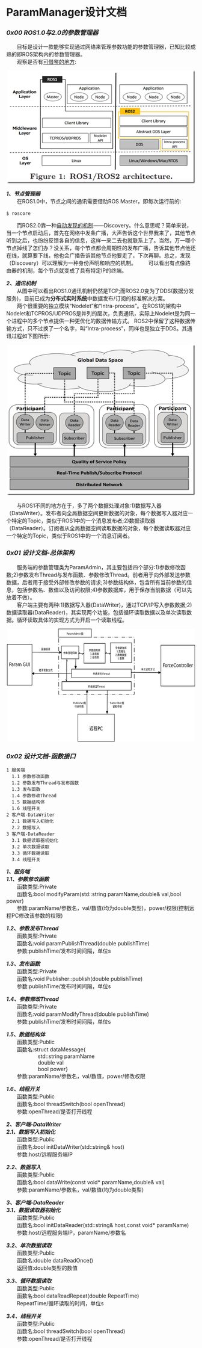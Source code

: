 # ParamManager设计文档

### *0x00 ROS1.0与2.0的参数管理器*
&emsp;&emsp;目标是设计一款能够实现通过网络来管理参数功能的参数管理器，已知比较成熟的即ROS架构内的参数管理器。  
&emsp;&emsp;观察是否有[可借鉴的地方](http://www.guyuehome.com/1228):
<div align=center>
<img src="./figure/ROS1And2.png" width = "500" height = "300" />
<div align=left>  

***1、节点管理器***  
&emsp;&emsp;在ROS1.0中，节点之间的通讯需要借助ROS Master，即每次运行前的:  

```
$ roscore
```
&emsp;&emsp;而ROS2.0靠一种[自动发现的机制](https://blog.csdn.net/tuxinbang1989/article/details/87901143)——Discovery。什么意思呢？简单来说，当一个节点启动后，首先在网络中发条广播，大声告诉这个世界我来了，其他节点听到之后，也纷纷反馈各自的信息，这样一来二去也就联系上了。当然，万一哪个节点掉线了怎们办？没关系，每个节点都会周期性的发布广播，告诉其他节点他还在线，就算要下线，他也会广播告诉其他节点他要走了，下次再聊。总之，发现（Discovery）可以理解为一种身份声明和响应的机制。
&emsp;&emsp;可以看出有点像路由器的机制，每个节点就变成了具有特定IP的终端。  

***2、通讯机制***  
&emsp;&emsp;从图中可以看出ROS1.0通讯机制仍然是TCP;而ROS2.0变为了DDS(数据分发服务)，目前已成为**分布式实时系统**中数据发布/订阅的标准解决方案。  
&emsp;&emsp;两个很重要的独立模块“Nodelet”和“Intra-process”。在ROS1的架构中Nodelet和TCPROS/UDPROS是并列的层次，负责通讯，实际上Nodelet是为同一个进程中的多个节点提供一种更优化的数据传输方式。
ROS2中保留了这种数据传输方式，只不过换了一个名字，叫“Intra-process”，同样也是独立于DDS。其通讯过程如下图所示:
<div align=center>
<img src="./figure/ROS2dataManager.png" width = "500" height = "400" />
<div align=left>  

&emsp;&emsp;与ROS1不同的地方在于，多了两个数据处理对象:1)数据写入器（DataWriter）。发布者向全局数据空间更新数据的对象，每个数据写入器对应一个特定的Topic，类似于ROS1中的一个消息发布者;2)数据读取器（DataReader）。订阅者从全局数据空间读取数据的对象，每个数据读取器对应一个特定的Topic，类似于ROS1中的一个消息订阅者。

### *0x01 设计文档-总体架构*
&emsp;&emsp;服务端的参数管理类为ParamAdmin，其主要包括四个部分:1)参数修改函数;2)参数发布Thread与发布函数、参数修改Thread。前者用于向外部发送参数数据，后者用于接受外部修改参数的请求;3)参数结构体，包含所有当前参数的信息，包括参数名、数值以及访问权限;4)参数数据库，用于保存当前数据（可以先放着不做）。  
&emsp;&emsp;客户端主要有两种:1)数据写入器(DataWriter)，通过TCP/IP写入参数数据;2)数据读取器(DataReader)，其实现两个功能，包括循环读取数据以及单次读取数据。循环读取具体的实现方式为开启一个读取线程。
<div align=center>
<img src="./figure/ParamManager.png" width = "500" height = "300" />
<div align=left>  

### *0x02 设计文档-函数接口*
```
1 服务端
  1.1 参数修改函数
  1.2 参数发布Thread与发布函数
  1.3 发布函数
  1.4 参数修改Thread
  1.5 数据结构体
  1.6 线程开关
2 客户端-DataWriter
  2.1 数据写入初始化
  2.2 数据写入
3 客户端-DataReader
  3.1 数据读取器初始化
  3.2 单次数据读取
  3.3 循环数据读取
  3.4 线程开关
```
***1、服务端***  
***1.1、参数修改函数***  
&emsp;&emsp;函数类型:Private  
&emsp;&emsp;函数名:bool modifyParam(std::string paramName,double& val,bool power)  
&emsp;&emsp;参数:paramName/参数名，val/数值(均为double类型)，power/权限(控制远程PC修改该参数的权限)  

***1.2、参数发布Thread***  
&emsp;&emsp;函数类型:Private  
&emsp;&emsp;函数名:void paramPublishThread(double publishTime)  
&emsp;&emsp;参数:publishTime/发布时间间隔，单位s

***1.3、发布函数***  
&emsp;&emsp;函数类型:Private  
&emsp;&emsp;函数名:void Publisher::publish(double publishTime)  
&emsp;&emsp;参数:publishTime/发布时间间隔，单位s

***1.4、参数修改Thread***  
&emsp;&emsp;函数类型:Private  
&emsp;&emsp;函数名:void paramModifyThread(double publishTime)  
&emsp;&emsp;参数:publishTime/发布时间间隔，单位s

***1.5、数据结构体***  
&emsp;&emsp;函数类型:Public  
&emsp;&emsp;函数名:struct dataMessage{  
&emsp;&emsp;&emsp;&emsp;&emsp;&emsp;std::string paramName  
&emsp;&emsp;&emsp;&emsp;&emsp;&emsp;double val  
&emsp;&emsp;&emsp;&emsp;&emsp;&emsp;bool power}  
&emsp;&emsp;参数:paramName/参数名，val/数值，power/修改权限

***1.6、线程开关***  
&emsp;&emsp;函数类型:Public  
&emsp;&emsp;函数名:bool threadSwitch(bool openThread)  
&emsp;&emsp;参数:openThread/是否打开线程

***2、客户端-DataWriter***  
***2.1、数据写入初始化***  
&emsp;&emsp;函数类型:Public  
&emsp;&emsp;函数名:bool initDataWriter(std::string& host)  
&emsp;&emsp;参数:host/远程服务端IP

***2.2、数据写入***  
&emsp;&emsp;函数类型:Public  
&emsp;&emsp;函数名:bool dataWrite(const void* paramName,double& val)  
&emsp;&emsp;参数:paramName/参数名，val/数值(均为double类型)

***3、客户端-DataReader***  
***3.1、数据读取器初始化***  
&emsp;&emsp;函数类型:Public  
&emsp;&emsp;函数名:bool initDataReader(std::string& host,const void* paramName)  
&emsp;&emsp;参数:host/远程服务端IP，paramName/参数名

***3.2、单次数据读取***  
&emsp;&emsp;函数类型:Public  
&emsp;&emsp;函数名:double dataReadOnce()  
&emsp;&emsp;返回值:double类型的数值

***3.3、循环数据读取***  
&emsp;&emsp;函数类型:Public  
&emsp;&emsp;函数名:bool dataReadRepeat(double RepeatTime)  
&emsp;&emsp;RepeatTime/循环读取的时间，单位s

***3.4、线程开关***  
&emsp;&emsp;函数类型:Public  
&emsp;&emsp;函数名:bool threadSwitch(bool openThread)  
&emsp;&emsp;参数:openThread/是否打开线程
